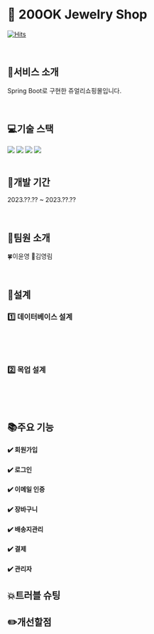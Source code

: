 # :ring:&nbsp;200OK Jewelry  Shop 

[![Hits](https://hits.seeyoufarm.com/api/count/incr/badge.svg?url=https%3A%2F%2Fgithub.com%2Fyounyeong1115%2F200OK_FinalProject&count_bg=%23F573A3&title_bg=%23E9ADD2&icon=&icon_color=%23E7E7E7&title=hits&edge_flat=false)](https://hits.seeyoufarm.com)

<br>

## :speech_balloon:서비스 소개
Spring Boot로 구현한 쥬얼리쇼핑몰입니다.

<br>


## 💻기술 스택
<div>
<img src="https://img.shields.io/badge/JavaScript-F7DF1E?style=flat-square&logo=JavaScript&logoColor=white"/>
<img src="https://img.shields.io/badge/Java-007396?style=flat-square&logo=java&logoColor=white"/>
<img src="https://img.shields.io/badge/HTML-E34F26?style=flat-square&logo=HTML5&logoColor=white"/>
<img src="https://img.shields.io/badge/CSS-1572B6?style=flat-square&logo=CSS3&logoColor=white"/>
</div>


<br>


## :date:개발 기간
2023.??.?? ~ 2023.??.??

<br>


## :running:팀원 소개
🍀이윤영
:hamster:김영림

<br>


## 🔎설계


### 1️⃣ 데이터베이스 설계
<br><br><br>

### 2️⃣ 목업 설계
<br><br><br>

## 📚주요 기능
####  ✔️ 회원가입

####  ✔️ 로그인

####  ✔️ 이메일 인증

####  ✔️ 장바구니

####  ✔️ 배송지관리

####  ✔️ 결제

####  ✔️ 관리자

## 💥트러블 슈팅

## :pencil2:개선할점
